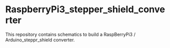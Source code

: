 # RaspberryPi3_stepper_shield_converter
This repository contains schematics to build a RaspBerryPi3 / Arduino_steppr_shield  converter.
